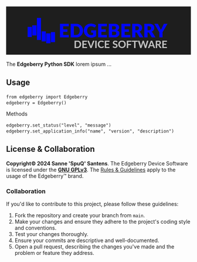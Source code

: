 ![Edgeberry Banner](https://raw.githubusercontent.com/Edgeberry/.github/main/brand/EdgeBerry_banner_device_software.png)

The **Edgeberry Python SDK** lorem ipsum ...

## Usage
```
from edgeberry import Edgeberry
edgeberry = Edgeberry()
```
Methods
```
edgeberry.set_status("level", "message")
edgeberry.set_application_info("name", "version", "description")
```


## License & Collaboration
**Copyright© 2024 Sanne 'SpuQ' Santens**. The Edgeberry Device Software is licensed under the **[GNU GPLv3](LICENSE.txt)**. The [Rules & Guidelines](https://github.com/Edgeberry/.github/blob/main/brand/Edgeberry_Trademark_Rules_and_Guidelines.md) apply to the usage of the Edgeberry™ brand.

### Collaboration

If you'd like to contribute to this project, please follow these guidelines:
1. Fork the repository and create your branch from `main`.
2. Make your changes and ensure they adhere to the project's coding style and conventions.
3. Test your changes thoroughly.
4. Ensure your commits are descriptive and well-documented.
5. Open a pull request, describing the changes you've made and the problem or feature they address.